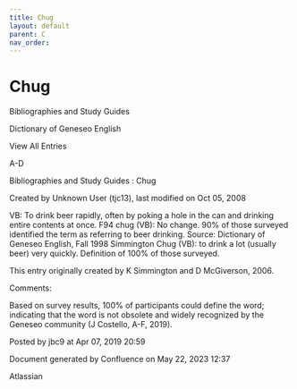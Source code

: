 ```yaml
---
title: Chug
layout: default
parent: C
nav_order:
---
```


# Chug

Bibliographies and Study Guides

Dictionary of Geneseo English

View All Entries

A-D

Bibliographies and Study Guides : Chug

Created by  Unknown User (tjc13), last modified on Oct 05, 2008

VB: To drink beer rapidly, often by poking a hole in the can and drinking entire contents at once. F94 chug (VB): No change. 90% of those surveyed identified the term as referring to beer drinking. Source: Dictionary of Geneseo English, Fall 1998 Simmington Chug (VB): to drink a lot (usually beer) very quickly. Definition of 100% of those surveyed.

This entry originally created by K Simmington and D McGiverson, 2006.

Comments:

Based on survey results, 100% of participants could define the word; indicating that the word is not obsolete and widely recognized by the Geneseo community (J Costello, A-F, 2019).

Posted by jbc9 at Apr 07, 2019 20:59

Document generated by Confluence on May 22, 2023 12:37

Atlassian
